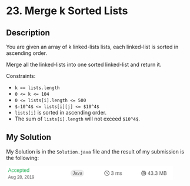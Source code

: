# 23. Merge k Sorted Lists
## Description

You are given an array of k linked-lists lists, each linked-list is sorted in ascending order.

Merge all the linked-lists into one sorted linked-list and return it.

Constraints:

- `k == lists.length`
- `0 <= k <= 104`
- `0 <= lists[i].length <= 500`
- `$-10^4$ <= lists[i][j] <= $10^4$`
- `lists[i]` is sorted in ascending order.
- The sum of `lists[i].length` will not exceed `$10^4$`.

## My Solution

My Solution is in the `Solution.java` file and the result of my submission is the following:

![Submissionresults](assets/images/submission023_Java.png)
